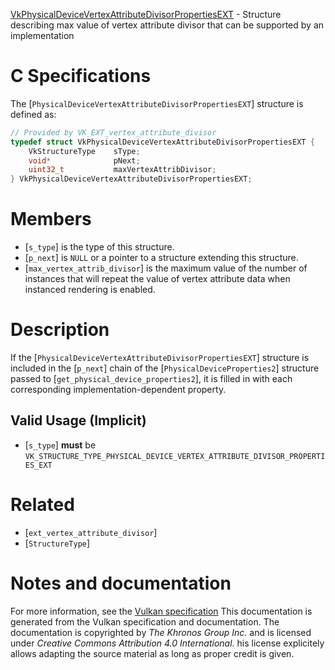 [VkPhysicalDeviceVertexAttributeDivisorPropertiesEXT](https://www.khronos.org/registry/vulkan/specs/1.3-extensions/man/html/VkPhysicalDeviceVertexAttributeDivisorPropertiesEXT.html) - Structure describing max value of vertex attribute divisor that can be supported by an implementation

# C Specifications
The [`PhysicalDeviceVertexAttributeDivisorPropertiesEXT`] structure is
defined as:
```c
// Provided by VK_EXT_vertex_attribute_divisor
typedef struct VkPhysicalDeviceVertexAttributeDivisorPropertiesEXT {
    VkStructureType    sType;
    void*              pNext;
    uint32_t           maxVertexAttribDivisor;
} VkPhysicalDeviceVertexAttributeDivisorPropertiesEXT;
```

# Members
- [`s_type`] is the type of this structure.
- [`p_next`] is `NULL` or a pointer to a structure extending this structure.
- [`max_vertex_attrib_divisor`] is the maximum value of the number of instances that will repeat the value of vertex attribute data when instanced rendering is enabled.

# Description
If the [`PhysicalDeviceVertexAttributeDivisorPropertiesEXT`] structure is included in the [`p_next`] chain of the
[`PhysicalDeviceProperties2`] structure passed to
[`get_physical_device_properties2`], it is filled in with each
corresponding implementation-dependent property.
## Valid Usage (Implicit)
-  [`s_type`] **must**  be `VK_STRUCTURE_TYPE_PHYSICAL_DEVICE_VERTEX_ATTRIBUTE_DIVISOR_PROPERTIES_EXT`

# Related
- [`ext_vertex_attribute_divisor`]
- [`StructureType`]

# Notes and documentation
For more information, see the [Vulkan specification](https://www.khronos.org/registry/vulkan/specs/1.3-extensions/html/vkspec.html)
This documentation is generated from the Vulkan specification and documentation.
The documentation is copyrighted by *The Khronos Group Inc.* and is licensed under *Creative Commons Attribution 4.0 International*.
his license explicitely allows adapting the source material as long as proper credit is given.
        